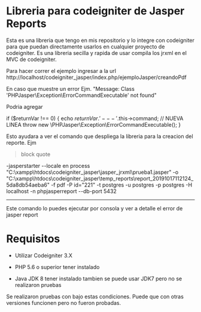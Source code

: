 # Libreria para codeigniter de Jasper Reports

Esta es una libreria que tengo en mis repositorio y lo integre con codeigniter para que puedan directamente usarlos en cualquier proyecto de codeigniter. Es una libreria secilla y rapida de usar compila los jrxml en el MVC de codeigniter.

Para hacer correr el ejemplo ingresar a la url http://localhost/codeigniter_jasper/index.php/ejemploJasper/creandoPdf

En caso que muestre un error Ejm. "Message: Class 'PHPJasper\Exception\ErrorCommandExecutable' not found"

  Podria agregar 

if ($returnVar !== 0) {
      echo $returnVar.'---'.$this->command; // NUEVA LINEA
      throw new \PHPJasper\Exception\ErrorCommandExecutable();
  }

Esto ayudara a ver el comando que despliega la libreria para la creacion del reporte. Ejm

>block quote

-jasperstarter --locale en process "C:\xampp\htdocs\codeigniter_jasper\jasper_jrxml\prueba1.jasper" -o "C:\xampp\htdocs\codeigniter_jasper\temp_reports\report_20191017112124_5da8db54aeba6" -f pdf -P id="221" -t postgres -u postgres -p postgres -H localhost -n phpjasperreport --db-port 5432

----

Este comando lo puedes ejecutar por consola y ver a detalle el error de jasper report

# Requisitos

- Utilizar Codeigniter 3.X 

- PHP 5.6 o superior tener instalado 

- Java JDK 8 tener instalado tambien se puede usar JDK7 pero no se realizaron pruebas

Se realizaron pruebas con bajo estas condiciones. Puede que con otras versiones funcionen pero no fueron probadas.
